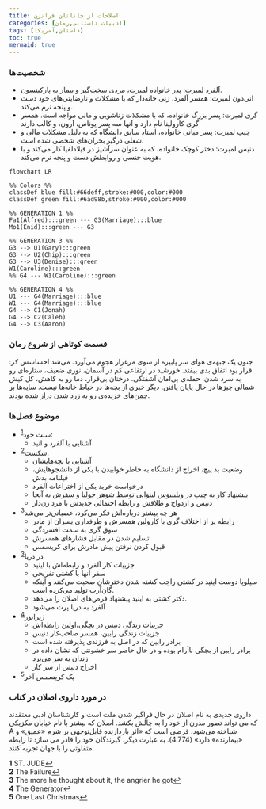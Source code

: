 ```yaml
---
title: اصلاحات از جاناتان فرانزن
categories: [ادبیات داستانی,رمان]
tags: [داستان,آمریکا]
toc: true
mermaid: true
---
```


### شخصیت‌ها
- آلفرد لمبرت: پدر خانواده لمبرت، مردی سخت‌گیر و بیمار به پارکینسون.
- انی‌دون لمبرت: همسر آلفرد، زنی خانه‌دار که با مشکلات و نارضایتی‌های خود دست و پنجه نرم می‌کند.
- گری لمبرت: پسر بزرگ خانواده، که با مشکلات زناشویی و مالی مواجه است. همسر گری کارولینا نام دارد و آنها سه پسر یوناس، آرون،‌ و کالب دارند
- چیپ لمبرت: پسر میانی خانواده، استاد سابق دانشگاه که به دلیل مشکلات مالی و شغلی درگیر بحران‌های شخصی شده است.
- دنیس لمبرت: دختر کوچک خانواده، که به عنوان سرآشپز در فیلادلفیا کار می‌کند و با هویت جنسی و روابطش دست و پنجه نرم می‌کند.


```mermaid
flowchart LR

%% Colors %%
classDef blue fill:#66deff,stroke:#000,color:#000
classDef green fill:#6ad98b,stroke:#000,color:#000

%% GENERATION 1 %%
Fa1(Alfred):::green --- G3(Marriage):::blue
Mo1(Enid):::green --- G3

%% GENERATION 3 %%
G3 --> U1(Gary):::green
G3 --> U2(Chip):::green
G3 --> U3(Denise):::green
W1(Caroline):::green 
%% G4 --- W1(Caroline):::green

%% GENERATION 4 %%
U1 --- G4(Marriage):::blue
W1 --- G4(Marriage):::blue
G4 --> C1(Jonah)
G4 --> C2(Caleb)
G4 --> C3(Aaron)
```

### قسمت کوتاهی از شروع رمان
جنون یک جبهه‌ی هوای سر پاییزه از سوی مرغزار هجوم می‌آورد. می‌شد احساسش کر: قرار بود اتفاق بدی بیفتد. خورشید در ارتفاعی کم در آسمان، نوری ضعیف، ستاره‌ای رو به سرد شدن. حمله‌ی بی‌امان آشفتگی. درختان بی‌قرار، دما رو به کاهش، کل کیش شمالی چیزها در حال پایان یافتن. دیگر خبری از بچه‌ها در حیاط خانه‌ها نیست. سایه‌ها بر چمن‌های خزنده‌ی رو به زرد شدن دراز شده بودند.

### موضوع فصل‌ها
- سنت جود<sup id="a1">[1](#f1)</sup>: 
  - آشنایی با آلفرد و انید 
- شکست<sup id="a2">[2](#f2)</sup>: 
  - آشنا‌یی با بچه‌هایشان
  - وضعیت بد پیچ، اخراج از دانشگاه به خاطر خوابیدن با یکی از دانشجوهایش، فیلنامه بدش
  - درخواست خرید یکی از اختراعات آلفرد
  - پیشنهاد کار به چیپ در ویلینیوس لیتوانی توسط شوهر جولبا و سفرش به آنجا
  - دنیس و ازدواج و طلاقش و رابطه احتمالی جدیدش با مرد زن‌دار
- هر چه بیشتر درباره‌اش فکر می‌کرد، عصبانی‌تر می‌شد<sup id="a3">[3](#f3)</sup>
  - رابطه پر از اختلاف گری با کارولین همسرش و طرفداری پسران از مادر
  - سوق گری به سمت افسردگی
  - تسلیم شدن در مقابل فشار‌های همسرش
  - قبول کردن نرفتن پیش مادرش برای کریسمس
- در دریا<sup id="a3">[3](#f3)</sup> 
  - جزییات کار آلفرد و رابطه‌اش با اینید
  - سفر آنها با کشتی تفریحی
  - سیلویا دوست اینید در کشتی راجب کشته شدن دخترشان صحبت می‌کنند و اینکه گان‌آرت تولید می‌کرده است.
  - دکتر کشتی به اینید پیشنهاد قرص‌های اصلان را می‌دهد.
  - آلفرد به دریا پرت می‌شود
- ژنراتور<sup id="a4">[4](#f4)</sup>
  - جزییات زندگی دنیس در بچگی،‌اولین رابطه‌اش
  - جزییات زندگی رابین، همسر صاحب‌کار دنیس
  - برادر رابین که در اصل به فرزندی پذیرفته شده است
  - برادر رابین از بچگی ناآرام بوده و در حال حاضر سر خشونتی که نشان داده در زندان به سر می‌برد
  - اخراج دنیس از سر کار
- یک کریسمس آخر<sup id="a5">[5](#f5)</sup>

### در مورد داروی اصلان در کتاب
   داروی جدیدی به نام اصلان در حال فراگیر شدن ملت است و کارشناسان ادبی معتقدند که می تواند تصور مدرن از خود را به چالش بکشد. اصلان که بیشتر با نام خیابان مکزیکی A شناخته می‌شود، قرصی است که «اثر بازدارنده قابل‌توجهی بر شرم «عمیق» و «بیمارنده» دارد» (4.774). به عبارت دیگر، گیرندگان خود را قادر می سازد تا رابطه متفاوتی را با جهان تجربه کنند.


<b id="f1">1</b> <span class="footnote">ST. JUDE</span>[↩](#a1)
<br><b id="f2">2</b> <span class="footnote">The Failure</span>[↩](#a2)
<br><b id="f3">3</b> <span class="footnote">The more he thought about it, the angrier he got</span>[↩](#a3)
<br><b id="f4">4</b> <span class="footnote">The Generator</span>[↩](#a4)
<br><b id="f5">5</b> <span class="footnote">One Last Christmas</span>[↩](#a5)
